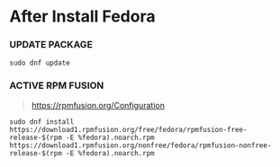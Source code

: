 # After Install Fedora

### UPDATE PACKAGE
```sudo dnf update```

### ACTIVE RPM FUSION
> https://rpmfusion.org/Configuration

```sudo dnf install https://download1.rpmfusion.org/free/fedora/rpmfusion-free-release-$(rpm -E %fedora).noarch.rpm https://download1.rpmfusion.org/nonfree/fedora/rpmfusion-nonfree-release-$(rpm -E %fedora).noarch.rpm```

